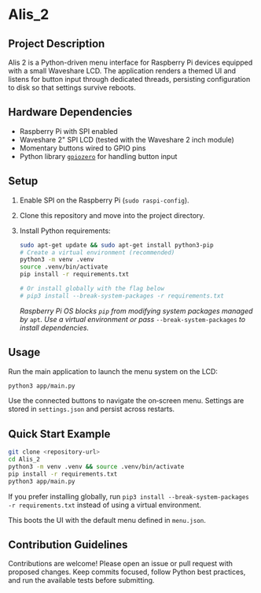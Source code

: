 # Alis_2

## Project Description
Alis 2 is a Python-driven menu interface for Raspberry Pi devices equipped with a small Waveshare LCD.  The application renders a themed UI and listens for button input through dedicated threads, persisting configuration to disk so that settings survive reboots.

## Hardware Dependencies
- Raspberry Pi with SPI enabled
- Waveshare 2" SPI LCD (tested with the Waveshare 2 inch module)
- Momentary buttons wired to GPIO pins
- Python library [`gpiozero`](https://gpiozero.readthedocs.io/) for handling button input

## Setup
1. Enable SPI on the Raspberry Pi (`sudo raspi-config`).
2. Clone this repository and move into the project directory.
3. Install Python requirements:

   ```bash
   sudo apt-get update && sudo apt-get install python3-pip
   # Create a virtual environment (recommended)
   python3 -m venv .venv
   source .venv/bin/activate
   pip install -r requirements.txt

   # Or install globally with the flag below
   # pip3 install --break-system-packages -r requirements.txt
   ```

   *Raspberry Pi OS blocks `pip` from modifying system packages managed by* `apt`*. Use a virtual environment or pass* `--break-system-packages` *to install dependencies.*

## Usage
Run the main application to launch the menu system on the LCD:

```bash
python3 app/main.py
```

Use the connected buttons to navigate the on‑screen menu.  Settings are stored in `settings.json` and persist across restarts.

## Quick Start Example

```bash
git clone <repository-url>
cd Alis_2
python3 -m venv .venv && source .venv/bin/activate
pip install -r requirements.txt
python3 app/main.py
```

If you prefer installing globally, run `pip3 install --break-system-packages -r requirements.txt` instead of using a virtual environment.

This boots the UI with the default menu defined in `menu.json`.

## Contribution Guidelines
Contributions are welcome!  Please open an issue or pull request with proposed changes.  Keep commits focused, follow Python best practices, and run the available tests before submitting.
